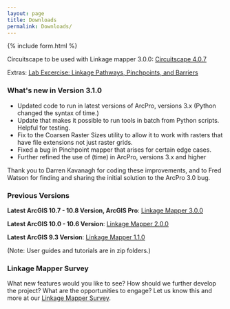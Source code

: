 ```yaml
---
layout: page
title: Downloads
permalink: Downloads/
---
```


{% include form.html %}

Circuitscape to be used with Linkage mapper 3.0.0: [Circuitscape 4.0.7](../downloads/Circuitscape-4.0.7-x64-setup.exe.zip)

Extras: [Lab Excercise: Linkage Pathways, Pinchpoints, and Barriers ](downloads/LM_Lab_V2.zip)

### What's new in Version 3.1.0

- Updated code to run in latest versions of ArcPro, versions 3.x (Python changed the syntax of time.)
- Update that makes it possible to run tools in batch from Python scripts. Helpful for testing.
- Fix to the Coarsen Raster Sizes utility to allow it to work with rasters that have file extensions not just raster grids.
- Fixed a bug in Pinchpoint mapper that arises for certain edge cases.
- Further refined the use of (time) in ArcPro, versions 3.x and higher

Thank you to Darren Kavanagh for coding these improvements, and to Fred Watson for finding and sharing the initial solution to the ArcPro 3.0 bug.

### Previous Versions

**Latest ArcGIS 10.7 - 10.8 Version, ArcGIS Pro**: [Linkage Mapper 3.0.0](../downloads/LinkageMapper_3_1_0.zip)

**Latest ArcGIS 10.0 - 10.6 Version**: [Linkage Mapper 2.0.0](https://github.com/linkagescape/linkage-mapper/files/2204107/Linkage_Mapper_2_0_0.zip)

**Latest ArcGIS 9.3 Version**: [Linkage Mapper 1.1.0](../downloads/LinkageMapper_1_1_0.zip)

(Note: User guides and tutorials are in zip folders.)

### Linkage Mapper Survey

What new features would you like to see? How should we further develop the project? What are the opportunities to engage? Let us know this and more at our [Linkage Mapper Survey](https://www.surveymonkey.com/r/LinkageMapper2021).
